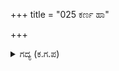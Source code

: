 +++
title = "025 ಕರ್ಣ ಹಾ"

+++

<details><summary>ಗದ್ಯ (ಕ.ಗ.ಪ) </summary>

25. ಇದನ್ನು ಕಂಡ ದುರ್ಯೋಧನನು 'ಹಾ ಕರ್ಣ, ಹಾ ಸೂತಪುತ್ರ, ಹಾ ರಾಧೇಯ, ನನ್ನ ಪ್ರೀತಿಯ ಆನೆಯೇ, ನನ್ನ ಜೀವ ಸರ್ವಸ್ವವೇ, ಕುರುಕುಲಕ್ಕೆ ಮುಕ್ತಾಯವಾದಂತಾಯಿತು. ಅಯ್ಯೋ ಕರ್ಣ, ಸತ್ತುಹೋದೆಯಾ' ಎನ್ನುತ್ತಾ ರಥದಿಂದ ಭೂಮಿಯ ಮೇಲೆ ದೊಪ್ಪನೆ ಬಿದ್ದನು.
</details>
